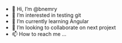 - 👋 Hi, I’m @bnemry
- 👀 I’m interested in testing git
- 🌱 I’m currently learning Angular
- 💞️ I’m looking to collaborate on next projext
- 📫 How to reach me ...

<!---
bnemry/bnemry is a ✨ special ✨ repository because its `README.md` (this file) appears on your GitHub profile.
You can click the Preview link to take a look at your changes.
--->
